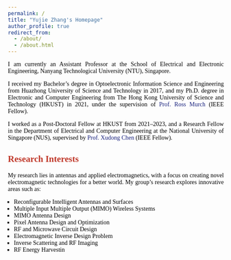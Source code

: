 ```yaml
---
permalink: /
title: "Yujie Zhang's Homepage"
author_profile: true
redirect_from: 
  - /about/
  - /about.html
---
```


<!-- ✅ Local style: only affects this page -->
<style>
  /* 页面全局字体与颜色 */
  .yz-custom {
    font-family: Georgia, Cambria, "Times New Roman", serif;
    color: #000000;
  }

  /* 两端对齐设置 */
  .yz-custom p,
  .yz-custom li {
    text-align: justify;
    text-justify: inter-word;
  }

  /* 页面主标题颜色与字体 */
  .page__title {
    color: #1A237E; /* 深蓝色 */
    font-family: Georgia, Cambria, "Times New Roman", serif;
    font-weight: bold;
  }

  /* 小节标题颜色：亮眼红 */
  .yz-custom h2 {
    color: #C0392B; /* 舒适亮红 */
    font-family: Georgia, Cambria, "Times New Roman", serif;
    font-weight: bold;
  }

  /* 方形实心符号，左对齐 */
  .yz-custom ul.square {
    list-style-type: square;
    margin-left: 0;
    padding-left: 1em;
  }

  /* 链接样式：深蓝色，无下划线 */
  .yz-custom a {
    color: #1A237E; /* 深蓝色链接 */
    text-decoration: none;
    font-weight: normal;
  }

  /* 悬停效果：略亮蓝色 */
  .yz-custom a:hover {
    color: #3949AB;
  }
</style>

<div class="yz-custom">

<p>
I am currently an Assistant Professor at the School of Electrical and Electronic Engineering, Nanyang Technological University (NTU), Singapore.
</p>

<p>
I received my Bachelor’s degree in Optoelectronic Information Science and Engineering from Huazhong University of Science and Technology in 2017, and my Ph.D. degree in Electronic and Computer Engineering from The Hong Kong University of Science and Technology (HKUST) in 2021, under the supervision of 
<a href="https://eermurch.home.ece.ust.hk/">Prof. Ross Murch</a> (IEEE Fellow).
</p>

<p>
I worked as a Post-Doctoral Fellow at HKUST from 2021–2023, and a Research Fellow in the Department of Electrical and Computer Engineering at the National University of Singapore (NUS), supervised by 
<a href="https://www.ece.nus.edu.sg/stfpage/elechenx/">Prof. Xudong Chen</a> (IEEE Fellow).
</p>

<h2>Research Interests</h2>
<p>
My research lies in antennas and applied electromagnetics, with a focus on creating novel electromagnetic technologies for a better world. My group’s research explores innovative areas such as:
</p>

<ul class="square">
  <li>Reconfigurable Intelligent Antennas and Surfaces</li>
  <li>Multiple Input Multiple Output (MIMO) Wireless Systems</li>
  <li>MIMO Antenna Design</li>
  <li>Pixel Antenna Design and Optimization</li>
  <li>RF and Microwave Circuit Design</li>
  <li>Electromagnetic Inverse Design Problem</li>
  <li>Inverse Scattering and RF Imaging</li>
  <li>RF Energy Harvestin
